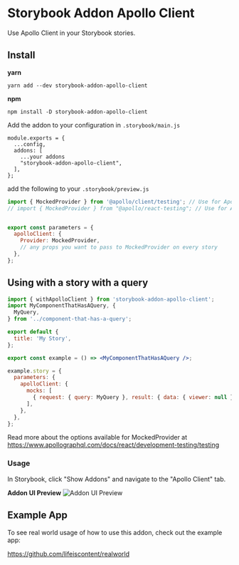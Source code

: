 # Storybook Addon Apollo Client

Use Apollo Client in your Storybook stories.

## Install

**yarn**
```
yarn add --dev storybook-addon-apollo-client
```

**npm**

```
npm install -D storybook-addon-apollo-client
```

Add the addon to your configuration in `.storybook/main.js`
```
module.exports = {
  ...config,
  addons: [
    ...your addons
    "storybook-addon-apollo-client",
  ],
};
```


add the following to your `.storybook/preview.js`

```js
import { MockedProvider } from '@apollo/client/testing'; // Use for Apollo Version 3+
// import { MockedProvider } from "@apollo/react-testing"; // Use for Apollo Version < 3


export const parameters = {
  apolloClient: {
    Provider: MockedProvider,
    // any props you want to pass to MockedProvider on every story
  },
};
```

## Using with a story with a query

```jsx
import { withApolloClient } from 'storybook-addon-apollo-client';
import MyComponentThatHasAQuery, {
  MyQuery,
} from '../component-that-has-a-query';

export default {
  title: 'My Story',
};

export const example = () => <MyComponentThatHasAQuery />;

example.story = {
  parameters: {
    apolloClient: {
      mocks: [
        { request: { query: MyQuery }, result: { data: { viewer: null } } },
      ],
    },
  },
};
```

Read more about the options available for MockedProvider at https://www.apollographql.com/docs/react/development-testing/testing

### Usage
In Storybook, click "Show Addons" and navigate to the "Apollo Client" tab.

**Addon UI Preview**
![Addon UI Preview](https://raw.githubusercontent.com/lifeiscontent/storybook-addon-apollo-client/preview.png)

## Example App

To see real world usage of how to use this addon, check out the example app:

https://github.com/lifeiscontent/realworld
